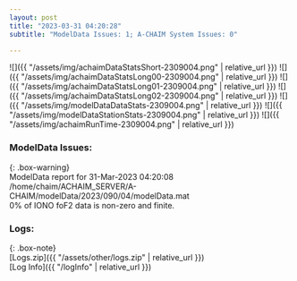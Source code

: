 ```yaml
---
layout: post
title: "2023-03-31 04:20:28"
subtitle: "ModelData Issues: 1; A-CHAIM System Issues: 0"

---
```


![]({{ "/assets/img/achaimDataStatsShort-2309004.png" | relative_url }})
![]({{ "/assets/img/achaimDataStatsLong00-2309004.png" | relative_url }})
![]({{ "/assets/img/achaimDataStatsLong01-2309004.png" | relative_url }})
![]({{ "/assets/img/achaimDataStatsLong02-2309004.png" | relative_url }})
![]({{ "/assets/img/modelDataDataStats-2309004.png" | relative_url }})
![]({{ "/assets/img/modelDataStationStats-2309004.png" | relative_url }})
![]({{ "/assets/img/achaimRunTime-2309004.png" | relative_url }})


### ModelData Issues:  
  
{: .box-warning}  
 ModelData report for 31-Mar-2023 04:20:08   
 /home/chaim/ACHAIM_SERVER/A-CHAIM/modelData/2023/090/04/modelData.mat   
 0% of IONO foF2 data is non-zero and finite.   
  


### Logs:  
  
{: .box-note}  
[Logs.zip]({{ "/assets/other/logs.zip" | relative_url }})  
[Log Info]({{ "/logInfo" | relative_url }})  
